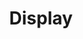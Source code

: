 ---
key: display
eleventyNavigation:
  key: Display
  parent: Attributes
title: Display
summary: This attribute sets whether the element is treated as inline or block, as well as how its children are displayed.
syntaxSummary: Display is set using the <strong>data-h2-display</strong> attribute which accepts 1 value.
syntax:
  - code: data-h2-container="media(display)"
    label: Standard values
    values:
      - key: Display
        required: true
        keys: false
        css: true
        description: This value accepts any valid option that the CSS display property accepts.
        examples:
          - block
          - inline
          - grid
          - none
examples: false
---